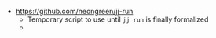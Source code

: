 - https://github.com/neongreen/jj-run
	- Temporary script to use until `jj run` is finally formalized
	-